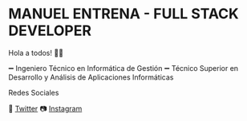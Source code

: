 # MANUEL ENTRENA - FULL STACK DEVELOPER

Hola a todos! 👨‍💻

➖ Ingeniero Técnico en Informática de Gestión
➖ Técnico Superior en Desarrollo y Análisis de Aplicaciones Informáticas

Redes Sociales

🐤 [Twitter](https://twitter.com/Manuel_Entrena)
📷 [Instagram](https://www.instagram.com/manuel_entrena)
